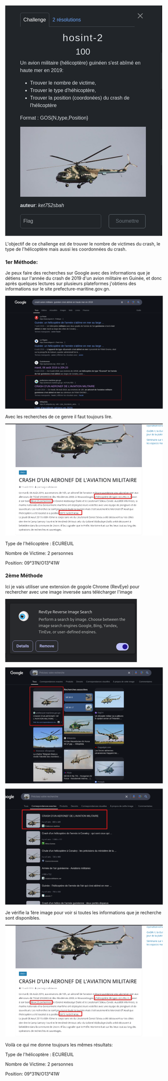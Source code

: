 ![1739398190281](images/hosint-2/1739398190281.png)

L'objectif de ce challenge est de trouver le nombre de victimes du crash, le type de l'hélicoptère mais aussi les coordonnées du crash.

### 1er Méthode:

Je peux faire des recherches sur Google avec des informations que je détiens sur l'année du crash de 2019 d'un avion militaire  en Guinée, et donc après quelques lectures sur plusieurs plateformes j'obtiens des informations sur le site  prefecture-maritine.gov.gn.

![1739398994808](images/hosint-2/1739398994808.png)

Avec les recherches de ce genre il faut toujours lire.

![1739399434459](images/hosint-2/1739399434459.png)

Type de l'hélicoptère : ECUREUIL

Nombre de Victime: 2 personnes

Position: 09°31N/O13°41W

### 2ème Méthode

Ici je vais utiliser une extension de gogole Chrome (RevEye) pour rechercher avec une image inversée sans télécharger l'image

![1739403973592](images/hosint-2/1739403973592.png)

![1739404021169](images/hosint-2/1739404021169.png)

![1739404094633](images/hosint-2/1739404094633.png)

Je vérifie la 1ère image pour voir si toutes les informations que je recherche sont disponibles.

![1739399434459](images/hosint-2/1739399434459.png)

Voilà ce qui me donne toujours les mêmes résultats:

Type de l'hélicoptère : ECUREUIL

Nombre de Victime: 2 personnes

Position: 09°31N/O13°41W
